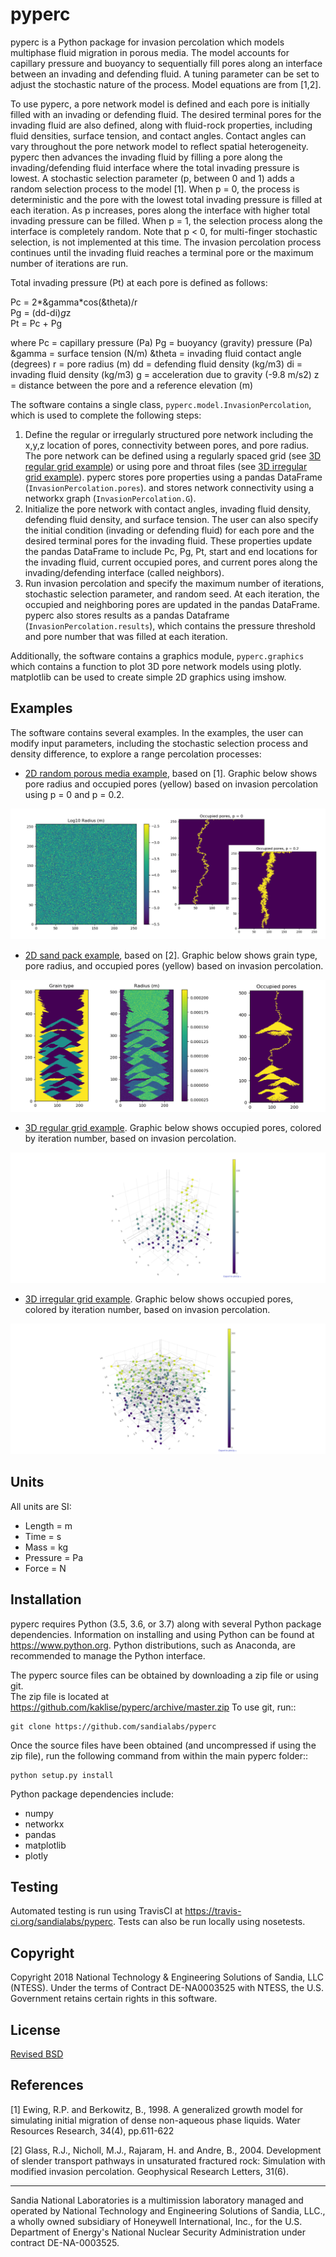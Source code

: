pyperc
=======================================

pyperc is a Python package for invasion percolation which models multiphase 
fluid migration in porous media.  The model accounts for capillary pressure 
and buoyancy to sequentially fill pores along an interface between
an invading and defending fluid.  A tuning parameter can be 
set to adjust the stochastic nature of the process.  Model equations are from [1,2]. 

To use pyperc, a pore network model is defined and each pore is initially 
filled with an invading or defending fluid. The desired terminal pores for the 
invading fluid are also defined, along with fluid-rock properties, including fluid 
densities, surface tension, and contact angles. Contact angles can vary 
throughout the pore network model to reflect spatial heterogeneity.
pyperc then advances the invading fluid by filling a pore along the 
invading/defending fluid interface where the total invading pressure is lowest. 
A stochastic selection parameter (p, between 0 and 1) adds a random selection 
process to the model [1]. When p = 0, the process is deterministic and the pore
with the lowest total invading pressure is filled at each iteration. As p increases, 
pores along the interface with higher total invading pressure can be filled. 
When p = 1, the selection process along the interface is completely random.
Note that p < 0, for multi-finger stochastic selection, is not implemented at this time.
The invasion percolation process continues until the invading fluid reaches 
a terminal pore or the maximum number of iterations are run.

Total invading pressure (Pt) at each pore is defined as follows:

Pc = 2*&gamma*cos(&theta)/r  
Pg = (dd-di)*g*z  
Pt = Pc + Pg  

where
   Pc = capillary pressure (Pa)
   Pg = buoyancy (gravity) pressure (Pa)
   &gamma = surface tension (N/m)
   &theta = invading fluid contact angle (degrees)
   r = pore radius (m)
   dd = defending fluid density (kg/m3)
   di = invading fluid density (kg/m3)
   g = acceleration due to gravity (-9.8 m/s2)
   z = distance between the pore and a reference elevation (m)

The software contains a single class, `pyperc.model.InvasionPercolation`, which
is used to complete the following steps:

1. Define the regular or irregularly structured pore network including the 
   x,y,z location of pores, connectivity between pores, and pore radius. 
   The pore network can be defined using a regularly spaced grid 
   (see [3D regular grid example](examples/grid_example.py)) or using pore and 
   throat files (see [3D irregular grid example](examples/network_example.py)).
   pyperc stores pore properties using a pandas DataFrame (`InvasionPercolation.pores`).
   and stores network connectivity using a networkx graph (`InvasionPercolation.G`).
2. Initialize the pore network with contact angles, invading fluid density, 
   defending fluid density, and surface tension. The user can also specify 
   the initial condition (invading or defending fluid) for each pore and the 
   desired terminal pores for the invading fluid.  These properties update the pandas 
   DataFrame to include Pc, Pg, Pt, start and end locations for the invading fluid, 
   current occupied pores, and current pores along the invading/defending interface (called neighbors).
3. Run invasion percolation and specify the maximum number of iterations, 
   stochastic selection parameter, and random seed.  At each iteration, the occupied and 
   neighboring pores are updated in the pandas DataFrame.  pyperc also stores results as a pandas
   Dataframe (`InvasionPercolation.results`), which contains the pressure threshold 
   and pore number that was filled at each iteration.
   
Additionally, the software contains a graphics module, `pyperc.graphics` which 
contains a function to plot 3D pore network models using plotly. matplotlib can 
be used to create simple 2D graphics using imshow.

Examples
-----------
The software contains several examples. In the examples, the user can modify input 
parameters, including the stochastic selection process and density 
difference, to explore a range percolation processes:

* [2D random porous media example](examples/random_porous_media_example.py), based on [1]. 
  Graphic below shows pore radius and occupied pores (yellow) based on invasion percolation using p = 0 and p = 0.2.

![Random field example](figures/random_ex.png)

* [2D sand pack example](examples/sand_pack_example.py), based on [2].
  Graphic below shows grain type, pore radius, and occupied pores (yellow) based on invasion percolation.
  
![Sand pack example](figures/sand_pack_ex.png)

* [3D regular grid example](examples/grid_example.py).
  Graphic below shows occupied pores, colored by iteration number, based on invasion percolation.

![Grid example](figures/grid_ex.png)

* [3D irregular grid example](examples/network_example.py).
  Graphic below shows occupied pores, colored by iteration number, based on invasion percolation.

![Network example](figures/network_ex.png)

Units
---------
All units are SI:

* Length = m
* Time = s
* Mass = kg
* Pressure = Pa
* Force = N

Installation
-----------------
pyperc requires Python (3.5, 3.6, or 3.7) along with several Python package dependencies.
Information on installing and using Python can be found at 
https://www.python.org.
Python distributions, such as Anaconda, are recommended to manage the Python interface.  

The pyperc source files can be obtained by downloading a zip file or using git.  
The zip file is located at https://github.com/kaklise/pyperc/archive/master.zip
To use git, run::

	git clone https://github.com/sandialabs/pyperc
	
Once the source files have been obtained (and uncompressed if using the zip file), 
run the following command from within the main pyperc folder::

	python setup.py install
	
Python package dependencies include:

* numpy
* networkx
* pandas
* matplotlib
* plotly

Testing
------------
Automated testing is run using TravisCI at https://travis-ci.org/sandialabs/pyperc.
Tests can also be run locally using nosetests.

Copyright
------------
Copyright 2018 National Technology & Engineering Solutions of Sandia, 
LLC (NTESS). Under the terms of Contract DE-NA0003525 with NTESS, the U.S. 
Government retains certain rights in this software.

License
-------------------------
[Revised BSD](LICENSE.txt)

References
------------

[1] Ewing, R.P. and Berkowitz, B., 1998. A generalized growth model for simulating initial migration of dense non-aqueous phase liquids. Water Resources Research, 34(4), pp.611-622

[2] Glass, R.J., Nicholl, M.J., Rajaram, H. and Andre, B., 2004. Development of slender transport pathways in unsaturated fractured rock: Simulation with modified invasion percolation. Geophysical Research Letters, 31(6).


___
Sandia National Laboratories is a multimission laboratory managed and operated by National Technology and 
Engineering Solutions of Sandia, LLC., a wholly owned subsidiary of Honeywell International, Inc., for the 
U.S. Department of Energy's National Nuclear Security Administration under contract DE-NA-0003525.
